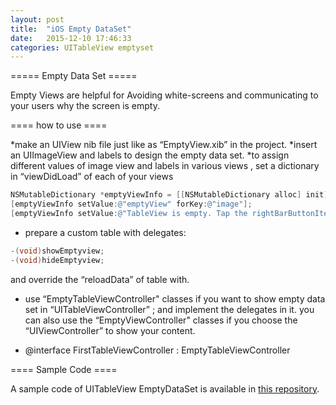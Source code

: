 ```yaml
---
layout: post
title:  "iOS Empty DataSet"
date:   2015-12-10 17:46:33
categories: UITableView emptyset
---
```



===== Empty Data Set =====

Empty Views are helpful for Avoiding white-screens and communicating to your users why the screen is empty.

==== how to use ====

*make an UIView nib file just like as “EmptyView.xib” in the project.
*insert an UIImageView and labels to design the empty data set. 
*to assign different values of image view and labels in various views , set a dictionary in “viewDidLoad” of each of your views

```objective-c
NSMutableDictionary *emptyViewInfo = [[NSMutableDictionary alloc] init];
[emptyViewInfo setValue:@"emptyView" forKey:@"image"];
[emptyViewInfo setValue:@"TableView is empty. Tap the rightBarButtonItem to insert row in the table view." forKey:@"text"];
```

* prepare a custom table with delegates:

```objective-c
-(void)showEmptyview;
-(void)hideEmptyview;
```
and override the “reloadData” of table with.

* use “EmptyTableViewController" classes if you want to show empty data set in “UITableViewController” ; and implement the delegates in it. you can also use the “EmptyViewController" classes if you choose the “UIViewController” to show your content.

* @interface FirstTableViewController : EmptyTableViewController

==== Sample Code ====

A sample code of UITableView EmptyDataSet is available in [this repository](https://github.com/engmahsa/EmptyDataSet). 
